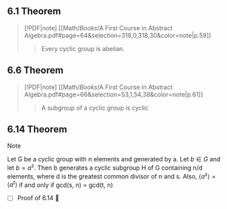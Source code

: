 
## 6.1 Theorem

> [!PDF|note] [[Math/_Books_/A First Course in Abstract Algebra.pdf#page=64&selection=318,0,318,30&color=note|p.59]]
> > Every cyclic group is abelian.

## 6.6 Theorem

> [!PDF|note] [[Math/_Books_/A First Course in Abstract Algebra.pdf#page=66&selection=53,1,54,38&color=note|p.61]]
> > A subgroup of a cyclic group is cyclic

## 6.14 Theorem

> [!NOTE]
> Let G be a cyclic group with n elements and generated by a. Let $b \in G$ and let $b =a^s$. Then b generates a cyclic subgroup H of G containing n/d elements, where d is the greatest common divisor of n and s. 
> Also, $\langle a^s \rangle = \langle a^t \rangle$ if and only if gcd(s, n) = gcd(t, n)

- [ ] Proof of 6.14 🔽 

